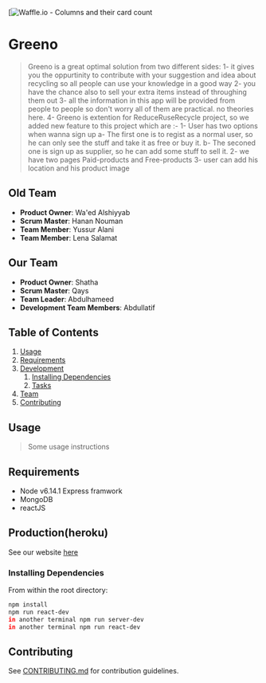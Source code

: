 [![Waffle.io - Columns and their card count](https://waffle.io/meepo-Org/Greeno-RBK)

# Greeno
>  Greeno is a great optimal solution from two different sides:
1- it gives you the oppurtinity to contribute with your suggestion and idea about recycling so all people can use your knowledge in a good way 
2- you have the chance also to sell your extra items instead of throughing them out 
3- all the information in this app will be provided from people to people so don't worry all of them are practical. no theories here.
4- Greeno is extention for ReduceRuseRecycle project, so we added new feature to this project which are :-
  1- User has two options when wanna sign up 
    a- The first one is to regist as a normal user, so he can only see the stuff and take it as free or buy it.
    b- The seconed one is sign up as supplier, so he can add some stuff to sell it.
  2- we have two pages Paid-products and Free-products
  3- user can add his location and his product image  
  
## Old Team

  - __Product Owner__: Wa'ed Alshiyyab
  - __Scrum Master__: Hanan Nouman
  - __Team Member__: Yussur Alani
  - __Team Member__: Lena Salamat
  
## Our Team

  - __Product Owner__: Shatha
  - __Scrum Master__: Qays	
  - __Team Leader__: Abdulhameed 
  - __Development Team Members__: Abdullatif 


## Table of Contents

1. [Usage](#Usage)
1. [Requirements](#requirements)
1. [Development](#development)
    1. [Installing Dependencies](#installing-dependencies)
    1. [Tasks](#tasks)
1. [Team](#team)
1. [Contributing](#contributing)

## Usage

> Some usage instructions

## Requirements

- Node v6.14.1
  Express framwork
- MongoDB 
- reactJS 

## Production(heroku)
See our website [here](https://greeno.herokuapp.com)

### Installing Dependencies

From within the root directory:

```sh
npm install
npm run react-dev
in another terminal npm run server-dev
in another terminal npm run react-dev 
```


## Contributing

See [CONTRIBUTING.md](CONTRIBUTING.md) for contribution guidelines.
